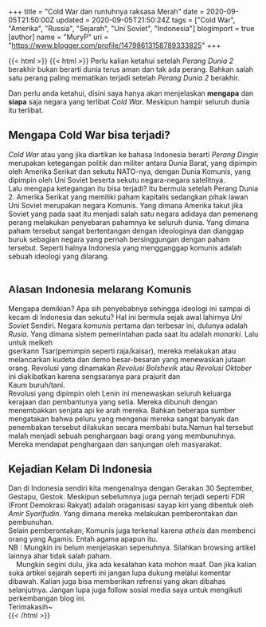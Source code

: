 +++
title = "Cold War dan runtuhnya raksasa Merah"
date = 2020-09-05T21:50:00Z
updated = 2020-09-05T21:50:24Z
tags = ["Cold War", "Amerika", "Russia", "Sejarah", "Uni Soviet", "Indonesia"]
blogimport = true 
[author]
	name = "MuryP"
	uri = "https://www.blogger.com/profile/14798613158789333825"
+++

{{< html >}}
{{< html >}}
Perlu kalian ketahui setelah <i>Perang Dunia 2</i> berakhir bukan berarti dunia terus aman dan tak ada perang. Bahkan salah satu perang paling mematikan terjadi setelah <i>Perang Dunia 2 </i>berakhir.<br /><div>Dan perlu anda ketahui, disini saya hanya akan menjelaskan <b>mengapa</b> dan <b>siapa</b> saja negara yang terlibat <i>Cold War</i>. Meskipun hampir seluruh dunia itu terlibat.</div><div><h2>Mengapa Cold War bisa terjadi?</h2></div><div><i>Cold War</i> atau yang jika diartikan ke bahasa Indonesia berarti <i>Perang Dingin </i>merupakan&nbsp;<span style="max-height: 999999px;">ketegangan politik dan militer antara Dunia Barat, yang dipimpin oleh Amerika Serikat dan sekutu NATO-nya, dengan Dunia Komunis, yang dipimpin oleh Uni Soviet beserta sekutu negara-negara satelitnya.</span><span style="max-height: 999999px;"><span style="max-height: 999999px;">&nbsp;</span></span></div><div><span style="max-height: 999999px;"><span style="max-height: 999999px;">Lalu mengapa ketegangan itu bisa terjadi? Itu bermula setelah Perang Dunia 2. Amerika Serikat yang memiliki paham kapitalis sedangkan pihak lawan Uni Soviet merupakan negara Komunis. Yang dimana Amerika takut jika Soviet yang pada saat itu menjadi salah satu negara adidaya dan pemenang perang melakukan penyebaran pahamnya ke seluruh dunia. Yang dimana paham tersebut sangat bertentangan dengan ideologinya dan dianggap buruk sebagian negara yang pernah bersinggungan dengan paham tersebut. Seperti halnya Indonesia yang mengganggap komunis adalah sebuah ideologi yang dilarang.</span></span></div><div><span style="max-height: 999999px;"><span style="max-height: 999999px;"></span></span><br /><h2 style="font-family: sans-serif;"><span style="max-height: 999999px;"><span style="max-height: 999999px;">Alasan Indonesia melarang Komunis</span></span></h2></div><div><span style="max-height: 999999px;"><span style="max-height: 999999px;">Mengapa demikian? Apa sih penyebabnya sehingga ideologi ini sampai di kecam di Indonesia dan sekutu? Hal ini bermula sejak awal lahirnya <i>Uni Soviet</i> Sendiri. Negara <i>komunis</i>&nbsp;pertama dan terbesar ini, dulunya adalah <i>Rusia</i>. Yang dimana sistem pemerintahan pada saat itu adalah <i>monarki.&nbsp;</i>Lalu untuk melkeh</span></span></div><div><span style="max-height: 999999px;"><span style="max-height: 999999px;">gserkann Tsar(pemimpin seperti raja/kaisar), mereka melakukan atau melancarkan kudeta dan demo besar-besaran yang menewaskan jutaan orang. Revolusi yang dinamakan <i>Revolusi</i>&nbsp;<i>Bolshevik </i>atau <i>Revolusi Oktober </i>ini diakibatkan karena sengsaranya para prajurit dan&nbsp;</span></span></div><div><span style="max-height: 999999px;"><span style="max-height: 999999px;">Kaum buruh/tani.</span></span></div><div><span style="max-height: 999999px;"><span style="max-height: 999999px;">Revolusi yang dipimpin oleh Lenin ini menewaskan seluruh keluarga kerajaan dan pembantunya yang setia. Mereka dibunuh dengan menembakkan senjata api ke arah mereka. Bahkan beberapa sumber mengatakan bahwa peluru yang mengenai mereka sangat banyak dan penembakan tersebut dilakukan secara membabi buta.</span></span>Namun hal tersebut malah menjadi sebuah penghargaan bagi orang yang membunuhnya. Mereka mendapat penghargaan dan sanjungan oleh masyarakat.</div><div><h2>Kejadian Kelam Di Indonesia</h2></div><div>Dan di Indonesia sendiri kita mengenalnya dengan&nbsp;Gerakan 30 September, Gestapu, Gestok. Meskipun sebelumnya juga pernah terjadi seperti FDR (Front Demokrasi Rakyat) adalah oraganisasi sayap kiri yang dibentuk oleh <i>Amir Syarifudin</i>. Yang dimana mereka melakukan pemberontakan dan pembunuhan.</div><div>Selain pemberontakan, Komunis juga terkenal karena <i>atheis</i>&nbsp;dan membenci orang yang Agamis. Entah agama apapun itu.</div><div>NB : Mungkin ini belum menjelaskan sepenuhnya. Silahkan browsing artikel lainnya ahar tidak salah paham.<br /></div><div>&nbsp; &nbsp; Mungkin segini dulu, jika ada kesalahan kata mohon maaf. Dan jika kalian suka artikel sejarah seperti ini jangan lupa dukung melalui komentar dibawah. Kalian juga bisa memberikan refrensi yang akan dibahas selanjutnya. Jangan lupa juga follow sosial media saya untuk mengikuti perkembangan blog ini.</div><div>Terimakasih~</div>
{{< /html >}}
